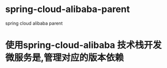 # spring-cloud-alibaba-parent
spring cloud alibaba parent
# 使用spring-cloud-alibaba 技术栈开发微服务是,管理对应的版本依赖


